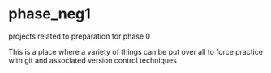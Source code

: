 phase_neg1
==========

projects related to preparation for phase 0

This is a place where a variety of things can be put over all to force practice with git and associated version control techniques

